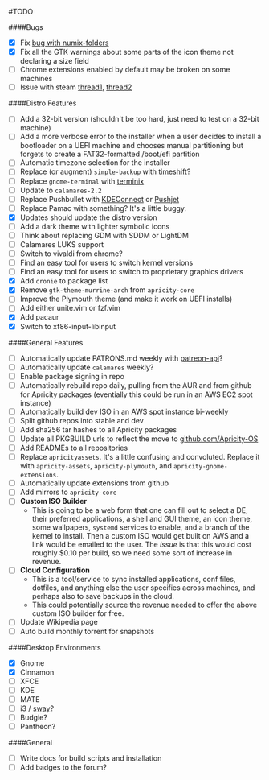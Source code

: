 #TODO

####Bugs
- [x] Fix [bug with numix-folders](https://github.com/numixproject/numix-folders/issues/133)
- [x] Fix all the GTK warnings about some parts of the icon theme not declaring a size field
- [ ] Chrome extensions enabled by default may be broken on some machines
- [ ] Issue with steam [thread1](https://github.com/Apricity-OS/apricity-build/issues/20#issuecomment-206939955), [thread2](https://github.com/Apricity-OS/apricity-build/issues/20#issuecomment-206939955)

####Distro Features
- [ ] Add a 32-bit version (shouldn't be too hard, just need to test on a 32-bit machine)
- [ ] Add a more verbose error to the installer when a user decides to install a bootloader on a UEFI machine and chooses manual partitioning but forgets to create a FAT32-formatted /boot/efi partition
- [ ] Automatic timezone selection for the installer
- [ ] Replace (or augment) `simple-backup` with [timeshift](http://www.teejeetech.in/p/timeshift.html)?
- [ ] Replace `gnome-terminal` with [terminix](https://github.com/gnunn1/terminix)
- [ ] Update to `calamares-2.2`
- [ ] Replace Pushbullet with [KDEConnect](https://community.kde.org/KDEConnect) or [Pushjet](https://pushjet.io/)
- [ ] Replace Pamac with something? It's a little buggy.
- [x] Updates should update the distro version
- [ ] Add a dark theme with lighter symbolic icons
- [ ] Think about replacing GDM with SDDM or LightDM
- [ ] Calamares LUKS support
- [ ] Switch to vivaldi from chrome?
- [ ] Find an easy tool for users to switch kernel versions
- [ ] Find an easy tool for users to switch to proprietary graphics drivers
- [x] Add `cronie` to package list
- [x] Remove `gtk-theme-murrine-arch` from `apricity-core`
- [ ] Improve the Plymouth theme (and make it work on UEFI installs)
- [ ] Add either unite.vim or fzf.vim
- [x] Add pacaur
- [x] Switch to xf86-input-libinput

####General Features
- [ ] Automatically update PATRONS.md weekly with [patreon-api](https://github.com/oxguy3/patreon-api)?
- [ ] Automatically update `calamares` weekly?
- [ ] Enable package signing in repo
- [ ] Automatically rebuild repo daily, pulling from the AUR and from github for Apricity packages (eventially this could be run in an AWS EC2 spot instance)
- [ ] Automatically build dev ISO in an AWS spot instance bi-weekly
- [ ] Split github repos into stable and dev
- [ ] Add sha256 tar hashes to all Apricity packages
- [ ] Update all PKGBUILD urls to reflect the move to [github.com/Apricity-OS](https://github.com/Apricity-OS)
- [ ] Add READMEs to all repositories
- [ ] Replace `apricityassets`. It's a little confusing and convoluted. Replace it with `apricity-assets`, `apricity-plymouth`, and `apricity-gnome-extensions`.
- [ ] Automatically update extensions from github
- [ ] Add mirrors to `apricity-core`
- [ ] **Custom ISO Builder**
  - This is going to be a web form that one can fill out to select a DE, their preferred applications, a shell and GUI theme, an icon theme, some wallpapers, `systemd` services to enable, and a branch of the kernel to install. Then a custom ISO would get built on AWS and a link would be emailed to the user. The *issue* is that this would cost roughly $0.10 per build, so we need some sort of increase in revenue.
- [ ] **Cloud Configuration**
  - This is a tool/service to sync installed applications, conf files, dotfiles, and anything else the user specifies across machines, and perhaps also to save backups in the cloud.
  - This could potentially source the revenue needed to offer the above custom ISO builder for free.
- [ ] Update Wikipedia page
- [ ] Auto build monthly torrent for snapshots

####Desktop Environments
- [x] Gnome
- [x] Cinnamon
- [ ] XFCE
- [ ] KDE
- [ ] MATE
- [ ] i3 / [sway](http://swaywm.org/)?
- [ ] Budgie?
- [ ] Pantheon?

####General
- [ ] Write docs for build scripts and installation
- [ ] Add badges to the forum?
